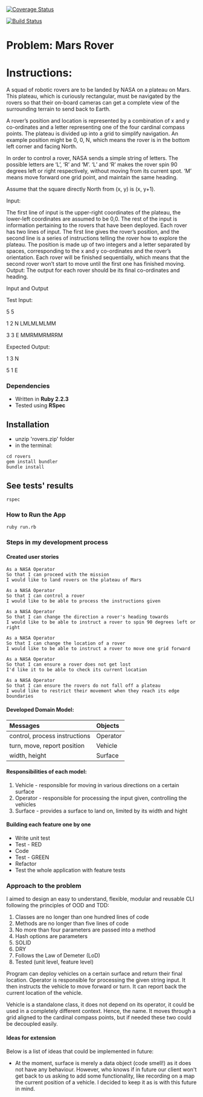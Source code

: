 
[![Coverage Status](https://coveralls.io/repos/github/edytawrobel/practice-project/badge.svg?branch=master)](https://coveralls.io/github/edytawrobel/practice-project?branch=master)

[![Build Status](https://travis-ci.org/edytawrobel/practice-project.svg?branch=master)](https://travis-ci.org/edytawrobel/practice-project)

Problem: Mars Rover
===================

Instructions:
=============

A squad of robotic rovers are to be landed by NASA on a plateau on Mars. This plateau, which is curiously rectangular, must be navigated by the rovers so that their on-board cameras can get a complete view of the surrounding terrain to send back to Earth.

A rover’s position and location is represented by a combination of x and y co-ordinates and a letter representing one of the four cardinal compass points. The plateau is divided up into a grid to simplify navigation. An example position might be 0, 0, N, which means the rover is in the bottom left corner and facing North.

In order to control a rover, NASA sends a simple string of letters. The possible letters are ‘L’, ‘R’ and ‘M’. ‘L’ and ‘R’ makes the rover spin 90 degrees left or right respectively, without moving from its current spot. ‘M’ means move forward one grid point, and maintain the same heading.

Assume that the square directly North from (x, y) is (x, y+1).

Input:

The first line of input is the upper-right coordinates of the plateau, the lower-left coordinates are assumed to be 0,0.
The rest of the input is information pertaining to the rovers that have been deployed. Each rover has two lines of input. The first line gives the rover’s position, and the second line is a series of instructions telling the rover how to explore the plateau.
The position is made up of two integers and a letter separated by spaces, corresponding to the x and y co-ordinates and the rover’s orientation.
Each rover will be finished sequentially, which means that the second rover won’t start to move until the first one has finished moving.
Output: The output for each rover should be its final co-ordinates and heading.

Input and Output

Test Input:

5 5

1 2 N
LMLMLMLMM

3 3 E
MMRMMRMRRM

Expected Output:

1 3 N

5 1 E

### Dependencies

* Written in **Ruby 2.2.3**
* Tested using **RSpec**

## Installation

- unzip 'rovers.zip' folder
- in the terminal:

```
cd rovers
gem install bundler
bundle install
```

## See tests' results

```
rspec
```

### How to Run the App

```
ruby run.rb
```

### Steps in my development process

#### Created user stories

  ```
  As a NASA Operator
  So that I can proceed with the mission
  I would like to land rovers on the plateau of Mars

  As a NASA Operator
  So that I can control a rover
  I would like to be able to process the instructions given

  As a NASA Operator
  So that I can change the direction a rover's heading towards
  I would like to be able to instruct a rover to spin 90 degrees left or right

  As a NASA Operator
  So that I can change the location of a rover
  I would like to be able to instruct a rover to move one grid forward

  As a NASA Operator
  So that I can ensure a rover does not get lost
  I'd like it to be able to check its current location

  As a NASA Operator
  So that I can ensure the rovers do not fall off a plateau
  I would like to restrict their movement when they reach its edge boundaries
  ```

#### Developed Domain Model:

| Messages | Objects |
|:---------|:--------------|
| control, process instructions | Operator |
| turn, move, report position |  Vehicle |
| width, height | Surface |

#### Responsibilities of each model:

1. Vehicle - responsible for moving in various directions on a certain surface
2. Operator - responsible for processing the input given, controlling the vehicles
3. Surface - provides a surface to land on, limited by its width and hight


#### Building each feature one by one

  * Write unit test
  * Test      - RED
  * Code
  * Test    - GREEN
  * Refactor
  * Test the whole application with feature tests

### Approach to the problem

I aimed to design an easy to understand, flexible, modular and reusable CLI following the principles of OOD and TDD:

1. Classes are no longer than one hundred lines of code
2. Methods are no longer than five lines of code
3. No more than four parameters are passed into a method
4. Hash options are parameters
5. SOLID
6. DRY
7. Follows the Law of Demeter (LoD)
8. Tested (unit level, feature level)

Program can deploy vehicles on a certain surface and return their final location.
Operator is responsible for processing the given string input. It then instructs the vehicle to move forward or turn. It can report back the current location of the vehicle.

Vehicle is a standalone class, it does not depend on its operator, it could be used in a completely different context. Hence, the name. It moves through a grid aligned to the cardinal compass points, but if needed these two could be decoupled easily.

#### Ideas for extension

Below is a list of ideas that could be implemented in future:

* At the moment, surface is merely a data object (code smell!) as it does not have any behaviour. However, who knows if in future our client won't get back to us asking to add some functionality, like recording on a map the current position of a vehicle. I decided to keep it as is with this future in mind.
